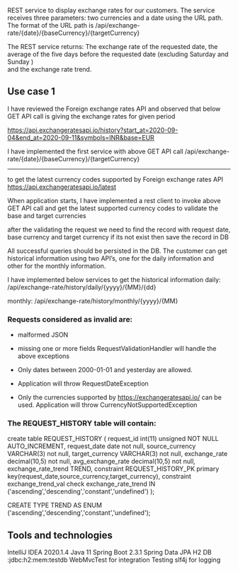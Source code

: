 REST  service  to  display exchange  rates  for  our customers.
The service receives three parameters: 
two currencies 
and a date using  the URL path. 
The format of the URL path is /api/exchange-rate/{date}/{baseCurrency}/{targetCurrency}

The REST service returns: 
The exchange rate of the requested date, 
the  average  of  the  five  days  before  the  requested  date  (excluding  Saturday  and Sunday )  
and the exchange rate trend.

## Use case 1 
I have reviewed the Foreign exchange rates API and observed that 
below GET API call is giving the exchange rates for given period

https://api.exchangeratesapi.io/history?start_at=2020-09-04&end_at=2020-09-11&symbols=INR&base=EUR

I have implemented the first service with above GET API call
/api/exchange-rate/{date}/{baseCurrency}/{targetCurrency}

-----------------------------
to get the latest currency codes supported by Foreign exchange rates API
https://api.exchangeratesapi.io/latest

When application starts, I have implemented a rest client to invoke above GET API call 
and get the latest supported currency codes to validate the base and target currencies

after the validating the request 
we need to find the record with request date, base currency and target currency 
if its not exist then save the record in DB

All  successful  queries  should  be  persisted  in  the  DB.  The  customer  can  get historical information using two API’s, 
one for the daily information and other for the monthly information.

I have implemented below services to get the historical information
daily: /api/exchange-rate/history/daily/{yyyy}/{MM}/{dd}

monthly:  /api/exchange-rate/history/monthly/{yyyy}/{MM}

### Requests considered as invalid are:
* malformed JSON
* missing one or more fields
RequestValidationHandler will handle the above exceptions

* Only   dates   between   2000-01-01   and   yesterday   are   allowed.   
* Application will throw RequestDateException

* Only  the  currencies  supported  by https://exchangeratesapi.io/ can  be used.
  Application will throw CurrencyNotSupportedException
  
### The REQUEST_HISTORY table will contain:

create table REQUEST_HISTORY
     (
        request_id int(11) unsigned NOT NULL AUTO_INCREMENT,
        request_date  date not null,
    	source_currency VARCHAR(3) not null,
    	target_currency VARCHAR(3) not null,
    	exchange_rate decimal(10,5) not null,
    	avg_exchange_rate decimal(10,5) not null,
        exchange_rate_trend TREND,
    	constraint REQUEST_HISTORY_PK primary key(request_date,source_currency,target_currency),
    	constraint exchange_trend_val check exchange_rate_trend IN ('ascending','descending','constant','undefined')
     );
     
  CREATE TYPE TREND AS ENUM ('ascending','descending','constant','undefined');

Tools and technologies
------------------------
IntelliJ IDEA 2020.1.4
Java 11
Spring Boot 2.3.1
Spring Data JPA
H2 DB :jdbc:h2:mem:testdb
WebMvcTest for integration Testing
slf4j for logging